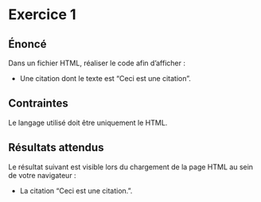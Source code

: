 # Exercice 1

## Énoncé

Dans un fichier HTML, réaliser le code afin d’afficher :

- Une citation dont le texte est “Ceci est une citation”.

## Contraintes

Le langage utilisé doit être uniquement le HTML.

## Résultats attendus

Le résultat suivant est visible lors du chargement de la page HTML au sein de votre navigateur :

- La citation “Ceci est une citation.”.